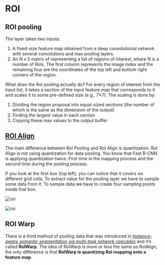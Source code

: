 # ROI

## ROI pooling

The layer takes two inputs:

1. A fixed-size feature map obtained from a deep convolutional network with several convolutions and max pooling layers.
2. An N x 5 matrix of representing a list of regions of interest, where N is a number of RoIs. The first column represents the image index and the remaining four are the coordinates of the top left and bottom right corners of the region.

What does the RoI pooling actually do? For every region of interest from the input list, it takes a section of the input feature map that corresponds to it and scales it to some pre-defined size (e.g., 7×7). The scaling is done by:

1. Dividing the region proposal into equal-sized sections (the number of which is the same as the dimension of the output)
2. Finding the largest value in each section
3. Copying these max values to the output buffer

## [ROI Align](https://towardsdatascience.com/understanding-region-of-interest-part-2-roi-align-and-roi-warp-f795196fc193)

The main difference between RoI Pooling and RoI Align is quantization. RoI Align is not using quantization for data pooling. You know that Fast R-CNN is applying quantization twice. First time in the mapping process and the second time during the pooling process.

If you look at the first box (top left), you can notice that it covers six different grid cells. To extract value for the pooling layer we have to sample some data from it. To sample data we have to create four sampling points inside that box.

![roi](<../../.gitbook/assets/roi\_1 (1).png>)

![roi](<../../.gitbook/assets/roi\_2 (1).png>)

## ROI Warp

There is a third method of pooling data that was introduced in [_Instance-aware semantic segmentation via multi-task network cascades_](https://arxiv.org/pdf/1512.04412.pdf) and it’s called **RoIWarp**. The idea of RoIWarp is more or less the same as RoIAlign, the only difference is that **RoIWarp is quantizing RoI mapping onto a feature map**.
